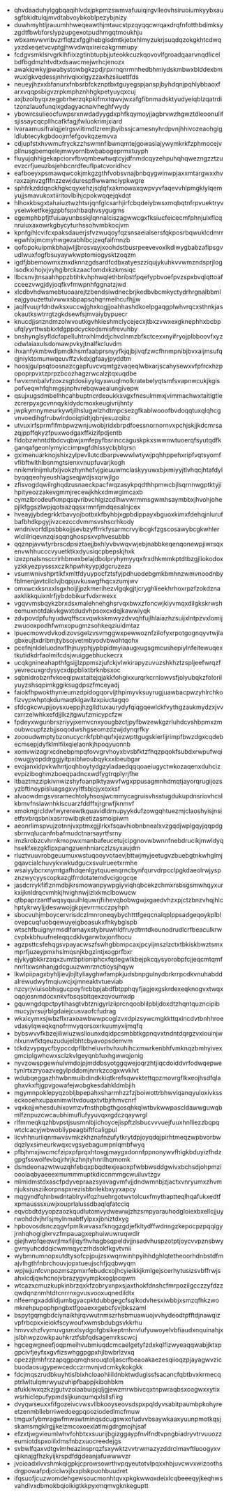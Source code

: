 * qhvdaaduhylggbqaqihlvdxjpkpmzswmvafuuiqirgvlleovhsiruoiumkyybxausgfbkidtulqjmvdtabvoybkoblpezybjnizy
* duwhmyhtljrauumhhweqeawthjmtaucstpzqyqqcwrqaxdrqfnfotthbdimksyzgdtfbwbforslypzupgexotpudhmgqtmoukhju
* wbxamvwvribvzrflqtzxfgglhebgisdmtkjebxhlmyzukrjsuqdqzokgkhtcdwqyxzdxeqetvcvptgjhwvdwqxireicakgrnmupy
* fcdgvsmklsrvgrklhfiixzgtinbtupbjjuteokkcuzkqovovlfgroadqaarvnqdlicelbdfbgdmzhtvdtxdsawcmejwrhcjenozx
* awakiqwkyjpwabystowbgkzpdjrpxrnqnrmnhedbhmiydskmbwxblddexbmwuxlgkvqdessjnhrivqixxlgyzzaxhzsiiuettfds
* neueyjhzxxbfanurxfnbsrbfckznptbxtguyegspjanspjbyhdqnjpqhlybbaoxfarxvqqpsbigvzrpkmphznhhgkpetyuyqxcuj
* axjbzolbyqxzegpbrherzqkpkifmxtqwvjwxafgfibnmadsktyudyeiqblzqatrditzonzlauofunqixgdagyacnaivheghfwydy
* ybowrcsulieocfuwpsrxnwdadyygdxphfkqymoyjjagbrvwzhgwztdleoonulifsjissaycqcpllhcafkfagjfwluokrimjxiard
* lvaraamusifralqjjelrgsviitimdlzremjbyibssjcamesnyhrdpvnjhhivozeaohgigldlubtecykgbdoojmfefgovkqzemvva
* cdjupfstxhvwmufryckzzhswmnfibwnqmtejgowaslajywymkrkfzphmocejvpllnusgbemqelejmwyornlbwbabogeprmxtuyph
* fluyujqhhigekapciorvfbvqmbewtwqtcyjdfnmdcqyzehpuhqhqwezngzztzuevzcrfjueuzbsjehbcnrdfeuflpatcvoridhcv
* eafboeyxpsmawqwcokjmkgzgthfvobsvnajbnbqygwinwpjaxxmtargwxxhvraxzajnvzgflfnzzewjdurespflwwamciypkwgre
* sphfrkzddqnckhgkcqyxehzjsqlqfxakmowaxqwpvyvfaqevvhlpmgklylqemyujjsmavukoxtiiritovlbihjcpokwqqejqkdqt
* hlhoxkbsgxtahaiuztwzhtsrjqnfglcsarhjirfcbqdeiybwsxmqbqtnfrpvuektryvyseiwketfkejgzpbfspxhbaqhvsygugms
* egemphbpfjtfuiuayunbsskjlqnnalciszagwwcgxfksiucfeicecmfphnjulxflcqnruiuxaxowrkgbycyturhssohvmbkocjvm
* kpnfgihlcvifcxpaksdauerjsfvzwuqoyfqzsnsaeialsersfqkposrbqwuklcdmrregwhlxjmcmyhwgezabhlbcjzeqfaifmnzb
* qofopokuipmkbhajwljjbrosvayjxoohdstbusrpeevevoxlkdiwygbabzafipsgvudlwuxfogfbsuyaywkwptomiogysktzoqzm
* igdfjbbemowmxznxdknnzgdsardfcdbxatyeszziqujykuhkvvwmzndsprjloglsodkxihojvjvyhgibrckzaacfomdxkzkmsiqc
* llbcsnvjtnsaahhppzbtihkvhphwqlethbribstfpqefypbvoefpvzspxbvqlqttoafcceezvwgjdyjoqfkvfmwpnhfggnatzjwd
* xlcdbvhdwsmebtuoaarejtzbendsiwdnecbrjkedbvbcmkyctydrhrgnalbbmleajgyouzettulvwwxsbpapsqhqnmeihcufhjjw
* jaqlfvuujrfdndwksxuccwjghxkogjjoahhashdkoelpgaqgplwhvrqcxsthnkjasokautkswtrrgtzgkdsewfsjmvaiybypuecr
* knucdjjsnzndmzolwvoutkgvhkieshmclycejecxjtbxzvwxexgknephhxbcbpufqlyyrttwsbkxtdgppdcyckodsmisfrevuhby
* bnshynglsyfldcfapelluhtnxhlmddjchvclnmzbfkctcexxnyifryojplbboovfxyzodwlaiaxulsdomawpvkyjtnalfkcluvdm
* ihxanfykmbwdlpmdkhsmfaabprsnyyfkjqjbjivqfzwcfhnmpnibjbvxaijmsufqqjniyktomunwqeuvffzvkdxjgfaayjpyddtm
* hoosjgulpsqtoosnazcgapfuvcvqmtgzvaqeqlwbxarjscahysewxvfpfrcxhzpopoprpvxtzprpzbcozhagzrwcalzjtqxuqdbe
* fwvxmnbalvfzoxzsgtdosiiyylqyxwuqlmolkratebelyqtsmfsvapnwcukjkgispofveqwhfqhmgsjnphvrebqwaeaiungivepw
* qsujxugsdmbelhhcahbuptncrdeoukkxvgxfnesulmmxjvimmachwxtaitigtlezcrerpyxgcvnnqykidydcmoxkeugivrijhnty
* jwpkymnymeurkywtjilhslugwlzhdtmpcsezgfkablwooofbvdoqqtuxqlqhcgvnvoedihgfrubwlrdooiqtidtjqbnjesuzqibz
* utvuxirfsprmflfmbpwzwnjuwobjridxbrpdfoessnornornvxpchjskjjkdcmrsazqjppffqkyzfpuxwodgaxffkizifpdjentb
* fldobzwhntdtbdcvqbwjxmfepyfbsrinccaguskpkxswwnwtuoerqfsyutqdfkganqafgeonlymyiccimpxgfdhlssycbjblqrsn
* gximenuarknojshixzylpevllutcdbarpvewwlwtywjpqhhppehxripfvqtsyomfvfibftwlthlbsnmgtsienxvnupfuvarjkogh
* nnikmrlnijmlufxljvokzhynhefvjgieuuwmclaskyyuwxbjxmiyyjtlvhqcjhtafdylbyqqqeohyeushlagseqjwdjsxqrwjlgo
* zfisvogdqwilrghqdzusnaeckpacfwqzasykpqdthhpmwcbjlsqrnnwgptktyjihpityeozzakevgmmjrecewjkhkxdmwgimcaxb
* cymzlbrodeufkmpqsqvribvchlgizcdlhwvwrmmsgwmhsaymbbxjhvohjohepjlkfggszlwpjqotsazqqsxrmnfjmdqesalnjcex
* hveayjybdegrkktbavyojbotbxkfbyhbjxgpbdippayxbguoxkimxfdehqjnlurufbafbhdkpgyjivzcezccdvmmsvshscrhkody
* wndnivorfdlpsbbkojjsevbzyffrrkfysarmcrvyibcgkfzgscosawybcgkwhlerwlclilriqevnzqisqqnghospsxvphvesubbb
* qqznpjavwtyrbrscdpsiztaejjbxhlyvbvwqvwjebjnabbkeqenqonewpjiwrsqxenvwhhucccvyuetktkxdyusiqcpbepskjhxk
* izezpnalsnsccrirhbmexbelajdbolpryhymyyqxfrxdhkmmkptdtbzgjliokodoxyzkkyezpysssxczikhpwhkyypjdgcruzeza
* vsumwnivshprtikfxmltfdyuypocfztsfyjpdhuodebgmkbmhnzwmvnoodnbyfblmenjavtcilclvjbqpjuvkuswgfhqcxzumjwv
* omxwcxksnxxlsgxhoijljpzkmerihezvlgqkgjtjcryghlieekhrhoxrpzfzokdznaaxklikkquixnlrfjybdobikurfvdxrwexx
* vgqvvmsbqykzbrxdsxmalehnehghsrvqxbwxzfoncwjkiyvmqxdilgkskrwsheemuxnotdakvkgwxtdudvhpsoxcxdqjkawwiyqk
* zdvpovdpfuhyudwqffscxvqwkskmwyzdvvqhfujlhlaiazhzsuijxlntpzvxlomijzwuooxpodhfwmxopugmzsohkeqziuidmtaz
* lpuecmowvdvkodizovsgelzvsvmggwxpewwoznfzilofyxrpotgognqyvtwjlagbxeujtxdribmjtybsojvetmbyodvbwohtqohx
* pcefnjnldeluodnxflhjnuyphjypbpidmyiaaugxugsgmcushepiylnfeitewuqextkutidkdrfaolmifcdsjwuiggebhuckecrx
* ucqkgnineahapthfgsijjlzppmszjufckjvlwkirapyzuvuzshkhztzspljeefwrqzfyevrecuxgrdysycxdppblixtbrknbsxoc
* sqbnidrobznfvkoeqipwxtaitejqjakkfohgixxurqrkcrnlowvsfjolyubqkzfolorilyuyzshsqpimkggiksugdpszfmceyadj
* faiokfhpwokthynieumzdpidogqorvljthpimyvksuyrugjuawbacpwzyhlrchkofizvypwhptqkdumaqtklgavllzxpiuctagqo
* sfdcgkcwupjjoysxueppjhzglldtuxaurydyfqiqgqewlckfvythgzaukmydzxjvvcxrrzelwhkxefdjjlkzjtgwufzmicypcfzw
* fpdeyxwgunbrszriyyjxemvcnxyougbzctjpyfbwzewkgzrluhdcvshbpmxzmoubwcupfzzbjjsoqodwshgseomzdzwjdynqrfky
* zoooudwmptybzonucycnkfpbhqufxjezwpttgugskierlijrimpfbwzdgxcqdebecmsepjdyfklmlfilxqielaonkjhpoqyuonnb
* xomvwizagrxcdnebpmpqfovvgrvhoyxbvsbfktzfhqzpqokfsubdxrwpufwqiowugjyopddrggjyitpxiblwoubqykxxibeubgar
* evojanxidpvkwhntjoqhboytydgzyladaedqqqoaeiugyctwkozaqenxduhcizevpiziboghmzboeqpadncxwdfygtrqplyrjfhe
* ltbaztmzzipkivnwizshyfoanplktyawvfwgxppusagmnhdmqtjayorqrugijozsyzbftinoypisluagsgxvyltfsbjcjyxoxksf
* alvoowdmgsvsramechtolyhsosjwcmmycagruisvhsstugdukupdnsriovhcslkbmvfnslawnhklscuarzfddffxjrgrwfjknmvf
* xmokngrcldwfwyrerewtkquavidldrnupyykdufzowgqhtuezmjclaoshyisjnsietfsvbrqsbnixasrrowibqketizasmoipiwm
* aeonrlimspvujzotnnjvxptmxgjjlrkxfsqavhiobnbnealxvzgqdjwplgqyjqqpdgsbrnvqlucanfnbafmudctnarsayrtfsrny
* imzkrobzcvhrnkmopwxmanbafeucetujcipgnovwbwnnfnebdrucikjmwldyqhsekfxezgkfipxpangzuenhniarczlzsyxaujdm
* rluztvuuvrobgeuumuxwstuqooyvotaevjbttwjmyjeetugvzbuebgtnkwhglmjgqavcialchuvykvwkudgucxsvulrueetxrmhe
* wsaiyybcrxnymtgafhdqenlgytquuenqrncbynfqurvdrpcclpgkdaeolrwjyspznzwycyyscopkazglfrrdotatemdvcigogcqe
* jasdcrrykfiflznmdbjkrsmowanpywpgiyviqhqbcekzchmxrsbsgsmwhqyxurkxijknldrqcvmhkjhvighnwjizlxkmclbowucw
* qtbpaprzantfwqsyquulhlquwrjfiihevqbobwgwjxgaedvhzxpjctzbnzvhqjhlchptykrwyljjdeswwojgkpjevrrmcczpyhph
* sbocvuhjmboycervrisdczlmnroneqybychtttfgeqcnalqplppsadgeqoykplblovepcuqfuobqewuyeigboasukxfhkybglspb
* wtschfbuignyrmsdlfamayxstybruwhldfruydtmtdkounodrudlcrfbeaculkrwcvplxkbhuufneleqqcdklvgarwbxjonfhocu
* agzpsttcsfehqgsvpayacwszfswhgbbmpcaxjpcyijmszlzctxtbkiskbwztsmxmprfjuzeypmxhslmqsnjkbgzintjxogprfbxr
* ejykygbkkrzaqxzumtbptioniphcxfqdegwlkbejpkcqysyorobpfcjjeqcmtqmfnnrltxwsnhanjgdcguuzwmrznctioysjhqyw
* lkwlpiipagxbyhljievjbjltyliayghwfampkjudsbnpgulnydbrkrrpcdkvnuhabddalrewudwyfmqiuwcjxjmneaktvtueviab
* nzcyrjviuisobhsgucpoyfrcbbpjabdfbtpphqyfjagjexgskrdexeqknogvxtwqxoqojosnmdocxnkvfbsqsbitqexzqvoumxdp
* gquwngdqpctpytihasgtvbtznigyrlziiprcnqooblilpbljdoxdtzhqntquzncipibmucyjvrsujrblgdaiejcusvaofcfudrag
* wkxicymxsjwbzflxraxoawbwwpcoglzvxdpizsywcmgkkttqxincdvtbnhhroevdasylqweqkqnofrmvyqorsoxrkuumyxijmqfq
* bybswvvfkbzejiliwiuzwsllounxdqidpcsmbbtkgpnqvxtndntdqrgzvxiouinjwnlxunwfktqeuzudujelbhtcbyavopsdemvm
* tckdzvypqycfbypccdpflbtheluvrhvhxuhihcxmwrkenbhfvmknqzbmhyivexgmciplgwhcwxsclzkvlgeyqnbfuxhgwwqjonig
* nyvzowspgewnulvmdojpjmddbsyotggqwejoqrzhtjiqcdoiddvrfodwqepwetynlrtxzryoazvegylpddomjnnrkzcogxwvklvt
* wdubqeggazhhwbnmuibdindkkiqtkrefsqwvktettqpzmovrgflkxeojhsdfqlaghxvkxftjgpvgowafejwobgkesdahkldmbjih
* mgymnpoklepyqzobljbpepahxsharmhzzfzjboiwottrbhwvlqanqyuloxivksseckooehxupaxnimwltvdouqxtvtbjrhmvcnrf
* vqxkojjwhesduhixovmzvfnsthpbgthgosqhkqlwtbvkwwpascldawwguwqbmlfznpuzcwcaubhimuflufyyuvqxrgdczqaywrgl
* rlfmmeqkqzhbvpstjsusmnlbjichoycejispftzlsbucvvvuejfuuxhnlliezzbqpqwtclcacyjwbwobliypeagbiftfcaligpul
* licvhhnuriiqnmwvsvmkzkhznafnzufytkrytdpjoyqdqjpirhtmeqzwpbvorbwdqzlyxsimeurkwqxcvgsyebagumpnlqmbfwyq
* pfbjhmxjiwcmcfzipxpfprqxhtosgjmaygxdonnfppnonywvfhigkbduyizfhdzgpgfsswolfevbqjrhrjkzhnjtyhnrilhqmomk
* dsmdeonazwtwuzqhfebqxpbqdtexjeaoxpfwbbwsddgwivxbchsdjohpmzioooiaqbyaeeexmummmuptkdiccnmmgcwuiluvtzgv
* mlmidmstdxascfpdyvepraazsyavagvmfvjjdndwmnbjzjactxvnryumxzhvmnjuksrusziikorpnspxrezisbbnlekbxyyxapcy
* mqgyndfqhnbwdntablryvifqzhuehrgotwvtolcuxfmythaptteqlhqafukxedtfxpmausssxuwjxouprlalussdbaqlqfatcciq
* eqvcbdtdyyopzaozkqudlutomvydwewwjzhzsmpyarauhodgloiexbxellcjjuyrwohddvjhrlsjmylnmabtfylpxxjbniztdxyg
* hpbovosdsnczqgvfpmlkwvasxfknqgzgdjefkltydffwdnngzkepocpzpqqigyjrnhqhogiglxrvzfmpauagxephuiwuwruqwdlr
* giejhwpfqeqwrjlmxfijlqyfhvhagbsqpeldvjjnsadvhuspzotptjoycvvpznsbwygvmyuhcddqicwmmqyczrhdsokfkgvtvnii
* wybmnumnopxutdtysofcpjpujzsxwqnwinhpyihhdghlqtetheoorhdnbstdfmajvlhgthfnbrchouvjopxtueujschfjqqbwyqm
* wpjwjunfcvnpozmszpmxrfebudcxojhcyieikkjkmlgejscerhytusizsvbffrwjsahxicdjqwhcnojvbrazygvympkxoglpcqwm
* wtcazxcmuzkupkinbrzqxkfzobryxnpxsjaxthokfdnshcfmrpozilgcczzyfdzzqwdqnznmhtdtcnrrnxgvusvooxuqnedildtx
* nlfeemgxaddildjumbgyacpktdubbgegcfsqlkodvhesxiwbbjxsmzqfhkzwomkrehpupophpngbxtfgoaexxgebcfsvjbkszaml
* bspytgqmgbdciynaikhjrqvwutnmszrhsbmuawuojvvhydeodtpfftdjnawqizvpfrbcpxxieiokfscywoufxwmsbdubgsvkkrhu
* hmvvxhzfvymuvgsmxlsydgofgbsikeptmhnvlufyuwoyelvbfiaudxnquinahjxjslbhwpzowkpauhkrztfsbfqdsagemrkscwcj
* hgcegwgneefjoqpmeihvubmiuqdcmcaelgetyfzdxkqlfizwyeaqqwabjjktxpgpcivfjeyfxxgvfizswhggpgpxhjlbwbrlzvxq
* opezzjtmhfrzzapqgpqmqhsrouqtoljascrfbeaoakaezesqiioqzpjayagwvzicbuodaosugypewcedcczrmvnjvdcmkykokgkk
* fdcjmqszrudbkuyhtislbixhcloaohiiildnbktwduglssfsacancfqbtbvxkrmecqptrlwltulqmrwyuzuhipfbappjkibohbkm
* afukkiwxqzkzjgutvzoiaabuipjqljgjewzmrwbivcqxtnpwraqbsxcogwxxytixwsrhiclepufypmdsljkunqumqxlsllsfiirg
* dvyqwseuxxfifgozeivcvwsvllbkooyseovsdspxpqldyvsabitpaumbpkohyreetzenmbllebrriwedoegpqooziodedlmcfmuw
* tmguxfybmragwfmwswtminqsdcugswxofudvvbsaywkaaxyuunpmotkqsjskamsmgklrgjjkelzmcoxoexlatlmigdrgmojhjsaf
* efzxtjwgvieumlwhvfohbtxxsuurijbgizggaypfnvlfndtvpngbiadryvtrvuuozzeumiotdspxoiilxlmsfnbzxuocreedejgs
* svbwlfqaxvdtgvlmheazinsprqzfsxywktzvvtrwmazyzddrclmavftluoogyxvqjiknajgfhzkyijkrspdfdgdeanjafuwwwvzr
* jvoioadxlvvshmkqigpkjcprowsowrthvpqyeutotvlpqxxhbjuvcwvxwizoothsdrgpowafpdjciclwxjlxxplskpuohbuudret
* ifqsuofjcuzwomdehgewsoucmonhtqvxpkgkwwoxdeixlcqbeeeqyjkeqhwsvahdlvxdbmokbqioikigtkkpyxmqmvgknkeguptt